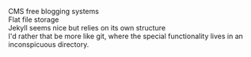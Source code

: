 CMS free blogging systems  
Flat file storage  
Jekyll seems nice but relies on its own structure  
I'd rather that be more like git, where the special functionality lives in an inconspicuous directory.  

